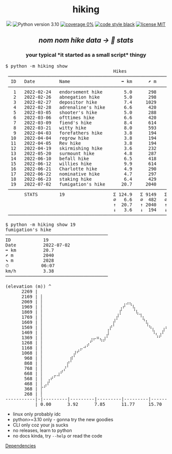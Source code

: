 <div align="center">
<h1>hiking</h1>

<a href="https://github.com/open-dynaMIX/hiking/actions?query=workflow%3ATests"><img src="https://github.com/open-dynaMIX/hiking/workflows/Tests/badge.svg"></a>
<img src="https://badgen.net/badge/python/3.10/blue?icon=python" alt="Python version 3.10">
<a href="https://github.com/open-dynaMIX/hiking"><img src="https://img.shields.io/badge/coverage-100%25-brightgreen.svg" alt="coverage 0%"></a>
<a href="https://github.com/ambv/black"><img src="https://img.shields.io/badge/code%20style-black-000000.svg" alt="code style black"></a>
<a href="https://opensource.org/licenses/MIT"><img src="https://img.shields.io/github/license/open-dynaMIX/hiking.svg" alt="license MIT"></a>

<h2><i>nom nom hike data &#8594; 💩 stats</i></h2>
<h3>your typical *it started as a small script* thingy</h3>

<pre>
$ python -m hiking show                                                                   
                                        Hikes                                        
 ────────────────────────────────────────────────────────────────────────────────────
  ID   Date         Name                   ➡ km      ⬈ m      ⬊ m         ⏱     km/h
 ────────────────────────────────────────────────────────────────────────────────────
   1   2022-02-24   endorsement hike        5.0      298      298     01:15     4.00 
   2   2022-02-26   abnegation hike         5.0      298      298     01:15     4.00 
   3   2022-02-27   depositor hike          7.4     1029       54     02:45     2.69 
   4   2022-02-28   adrenaline's hike       6.6      420      420     02:00     3.30 
   5   2022-03-05   shooter's hike          5.0      288      288     01:50     2.73 
   6   2022-03-06   ofttimes hike           6.6      420      420     01:27     4.55 
   7   2022-03-09   fiend's hike            8.4      614      623     02:22     3.55 
   8   2022-03-21   witty hike              8.0      593      602     02:00     4.00 
   9   2022-04-03   forefathers hike        3.8      194      194     00:45     5.07 
  10   2022-04-04   regrow hike             3.8      194      194     00:45     5.07 
  11   2022-04-05   Rev hike                3.8      194      194     00:45     5.07 
  12   2022-04-19   skirmishing hike        3.6      232      232     01:30     2.40 
  13   2022-05-20   surmount hike           4.8      287      287     01:00     4.80 
  14   2022-06-10   befall hike             6.5      418      418     01:41     3.86 
  15   2022-06-12   willies hike            9.9      614      669     02:15     4.40 
  16   2022-06-21   Charlotte hike          4.9      290      290     01:05     4.52 
  17   2022-06-22   nominative hike         4.7      297      297     01:15     3.76 
  18   2022-06-23   staking hike            6.4      429      429     01:32     4.17 
  19   2022-07-02   fumigation's hike      20.7     2040     2028     06:07     3.38 
 ────────────────────────────────────────────────────────────────────────────────────
       STATS        19                  Σ 124.9   Σ 9149   Σ 8235   Σ 33:34   Σ    - 
                                        ⌀   6.6   ⌀  482   ⌀  433   ⌀ 01:46   ⌀ 3.96 
                                        ↑  20.7   ↑ 2040   ↑ 2028   ↑ 06:07   ↑ 5.07 
                                        ↓   3.6   ↓  194   ↓   54   ↓ 00:45   ↓ 2.40 
 ────────────────────────────────────────────────────────────────────────────────────
</pre>

<pre>
$ python -m hiking show 19                                                                
fumigation's hike                                                                         
──────────────────────────────────────                                                    
ID            19                                                                          
Date          2022-07-02                                                                  
➡ km          20.7                                                                        
⬈ m           2040                                                                        
⬊ m           2028                                                                        
⏱            06:07                                                                      
km/h          3.38                                                                        
──────────────────────────────────────                                                    
                                                                                          
(elevation (m)) ^                                                                         
      2269 |                                                                              
      2169 | ⡇⠀⠀⠀⠀⠀⠀⠀⠀⠀⠀⠀⠀⠀⠀⠀⠀⠀⠀⠀⠀⠀⠀⠀⠀⠀⠀⠀⠀⠀⠀⠀⠀⠀⠀⠀⠀⠀⠀⠀⠀⠀⠀⠀⠀⠀⠀⠀⠀⠀⠀⠀⠀⠀⠀⠀⠀⠀      
      2069 | ⡇⠀⠀⠀⠀⠀⠀⠀⠀⠀⠀⠀⠀⠀⠀⠀⠀⠀⠀⠀⠀⠀⠀⠀⠀⢀⣠⣄⠀⠀⠀⠀⠀⠀⠀⠀⠀⠀⠀⠀⠀⠀⠀⠀⠀⠀⠀⠀⠀⠀⠀⠀⠀⠀⠀⠀⠀⠀      
      1969 | ⡇⠀⠀⠀⠀⠀⠀⠀⠀⠀⠀⠀⠀⠀⠀⠀⠀⠀⠀⠀⠀⠀⠀⠀⢠⠞⠀⠈⢧⠀⠀⠀⠀⠀⠀⠀⠀⠀⠀⠀⠀⠀⠀⠀⠀⠀⠀⠀⠀⠀⠀⠀⠀⠀⠀⠀⠀⠀      
      1869 | ⡇⠀⠀⠀⠀⠀⠀⠀⠀⠀⠀⠀⠀⠀⠀⠀⠀⠀⠀⠀⠀⠀⠀⢀⡏⠀⠀⠀⠈⢧⣀⠀⠀⠀⠀⠀⠀⠀⠀⠀⠀⠀⠀⠀⠀⠀⠀⠀⠀⠀⠀⠀⠀⠀⠀⠀⠀⠀      
      1769 | ⡇⠀⠀⠀⠀⠀⠀⠀⠀⠀⠀⠀⠀⠀⠀⠀⠀⠀⠀⠀⠀⠀⢀⡞⠀⠀⠀⠀⠀⠀⠘⣆⠀⠀⠀⠀⠀⠀⠀⠀⠀⠀⠀⠀⠀⠀⠀⠀⠀⠀⠀⠀⠀⠀⠀⠀⠀⠀      
      1669 | ⡇⠀⠀⠀⠀⠀⠀⠀⠀⠀⠀⠀⠀⠀⠀⠀⠀⠀⠀⠀⠀⠀⡞⠀⠀⠀⠀⠀⠀⠀⠀⠈⢧⠀⠀⠀⠀⠀⠀⠀⠀⠀⠀⠀⠀⠀⠀⠀⠀⠀⠀⠀⠀⠀⠀⠀⠀⠀      
      1569 | ⡇⠀⠀⠀⠀⠀⠀⠀⠀⠀⠀⠀⠀⠀⠀⠀⠀⠀⠀⠀⢀⡞⠁⠀⠀⠀⠀⠀⠀⠀⠀⠀⠈⠳⡄⠀⠀⢠⠦⡄⠀⠀⠀⠀⠀⠀⠀⠀⠀⠀⠀⠀⠀⠀⠀⠀⠀⠀      
      1469 | ⡇⠀⠀⠀⠀⠀⠀⠀⠀⠀⠀⠀⠀⠀⠀⠀⠀⠀⠀⠀⣸⠀⠀⠀⠀⠀⠀⠀⠀⠀⠀⠀⠀⠀⠹⡄⢠⠏⠀⠹⡄⠀⠀⠀⠀⠀⠀⠀⠀⠀⠀⠀⠀⠀⠀⠀⠀⠀      
      1369 | ⡇⠀⠀⠀⠀⠀⠀⠀⠀⠀⠀⠀⠀⠀⠀⢠⡤⠶⣄⣰⠃⠀⠀⠀⠀⠀⠀⠀⠀⠀⠀⠀⠀⠀⠀⠘⠋⠀⠀⠀⠸⣄⣀⠀⠀⠀⠀⠀⠀⠀⠀⠀⠀⠀⠀⠀⠀⠀      
      1268 | ⡇⠀⠀⠀⠀⠀⠀⠀⠀⠀⠀⠀⠀⠀⣠⠋⠀⠀⠈⠁⠀⠀⠀⠀⠀⠀⠀⠀⠀⠀⠀⠀⠀⠀⠀⠀⠀⠀⠀⠀⠀⠈⠘⡆⠀⠀⠀⠀⠀⠀⠀⠀⠀⠀⠀⠀⠀⠀      
      1168 | ⡇⠀⠀⠀⠀⠀⠀⠀⠀⠀⠀⢀⡤⠚⠁⠀⠀⠀⠀⠀⠀⠀⠀⠀⠀⠀⠀⠀⠀⠀⠀⠀⠀⠀⠀⠀⠀⠀⠀⠀⠀⠀⠀⠙⡆⠀⠀⠀⠀⠀⠀⠀⠀⠀⠀⠀⠀⠀      
      1068 | ⡇⠀⠀⠀⠀⠀⠀⠀⠀⠀⡼⠋⠀⠀⠀⠀⠀⠀⠀⠀⠀⠀⠀⠀⠀⠀⠀⠀⠀⠀⠀⠀⠀⠀⠀⠀⠀⠀⠀⠀⠀⠀⠀⠀⢹⡀⠀⠀⠀⠀⠀⠀⠀⠀⠀⠀⠀⠀      
       968 | ⡇⠀⠀⠀⠀⠀⠀⠀⠀⡾⠁⠀⠀⠀⠀⠀⠀⠀⠀⠀⠀⠀⠀⠀⠀⠀⠀⠀⠀⠀⠀⠀⠀⠀⠀⠀⠀⠀⠀⠀⠀⠀⠀⠀⠀⢳⠀⠀⠀⠀⠀⠀⠀⠀⠀⠀⠀⠀      
       868 | ⡇⠀⠀⠀⠀⠀⠀⠀⡞⠁⠀⠀⠀⠀⠀⠀⠀⠀⠀⠀⠀⠀⠀⠀⠀⠀⠀⠀⠀⠀⠀⠀⠀⠀⠀⠀⠀⠀⠀⠀⠀⠀⠀⠀⠀⠘⡆⠀⠀⠀⠀⠀⠀⠀⠀⠀⠀⠀      
       768 | ⡇⠀⠀⠀⠀⠀⢀⡜⠁⠀⠀⠀⠀⠀⠀⠀⠀⠀⠀⠀⠀⠀⠀⠀⠀⠀⠀⠀⠀⠀⠀⠀⠀⠀⠀⠀⠀⠀⠀⠀⠀⠀⠀⠀⠀⠀⠹⣄⠀⠀⠀⠀⠀⠀⠀⠀⠀⠀      
       668 | ⡇⠀⠀⠀⣀⣰⠋⠀⠀⠀⠀⠀⠀⠀⠀⠀⠀⠀⠀⠀⠀⠀⠀⠀⠀⠀⠀⠀⠀⠀⠀⠀⠀⠀⠀⠀⠀⠀⠀⠀⠀⠀⠀⠀⠀⠀⠀⠈⠙⣆⠀⠀⠀⠀⠀⠀⠀⠀      
       568 | ⡇⠀⢠⠞⠁⠀⠀⠀⠀⠀⠀⠀⠀⠀⠀⠀⠀⠀⠀⠀⠀⠀⠀⠀⠀⠀⠀⠀⠀⠀⠀⠀⠀⠀⠀⠀⠀⠀⠀⠀⠀⠀⠀⠀⠀⠀⠀⠀⠀⠘⢆⠀⠀⠀⠀⠀⠀⠀      
       468 | ⡇⣠⠏⠀⠀⠀⠀⠀⠀⠀⠀⠀⠀⠀⠀⠀⠀⠀⠀⠀⠀⠀⠀⠀⠀⠀⠀⠀⠀⠀⠀⠀⠀⠀⠀⠀⠀⠀⠀⠀⠀⠀⠀⠀⠀⠀⠀⠀⠀⠀⠈⢧⡀⠀⠀⠀⠀⠀      
       368 | ⡏⠁⠀⠀⠀⠀⠀⠀⠀⠀⠀⠀⠀⠀⠀⠀⠀⠀⠀⠀⠀⠀⠀⠀⠀⠀⠀⠀⠀⠀⠀⠀⠀⠀⠀⠀⠀⠀⠀⠀⠀⠀⠀⠀⠀⠀⠀⠀⠀⠀⠀⠀⠉⠀⠀⠀⠀⠀      
       268 | ⡇⠀⠀⠀⠀⠀⠀⠀⠀⠀⠀⠀⠀⠀⠀⠀⠀⠀⠀⠀⠀⠀⠀⠀⠀⠀⠀⠀⠀⠀⠀⠀⠀⠀⠀⠀⠀⠀⠀⠀⠀⠀⠀⠀⠀⠀⠀⠀⠀⠀⠀⠀⠀⠀⠀⠀⠀⠀      
-----------|-|---------|---------|---------|---------|---------|---------> (Distance (km))
           | 0.00      3.92      7.85      11.77     15.70     19.62                      
</pre>
</div>

 * linux only probably idc
 * python>=3.10 only - gonna try the new goodies
 * CLI only coz your js sucks
 * no releases, learn to python
 * no docs kinda, try `--help` or read the code

[Dependencies](https://github.com/open-dynaMIX/hiking/blob/main/pyproject.toml#L10)
